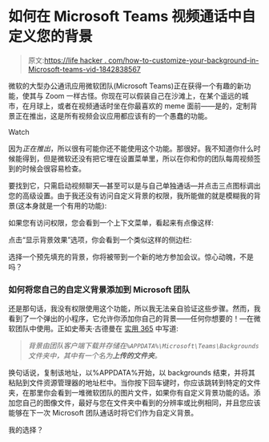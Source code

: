 # 如何在 Microsoft Teams 视频通话中自定义您的背景

> 原文:[https://life hacker . com/how-to-customize-your-background-in-Microsoft-teams-vid-1842838567](https://lifehacker.com/how-to-customize-your-background-in-microsoft-teams-vid-1842838567)

微软的大型办公通讯应用微软团队(Microsoft Teams)正在获得一个有趣的新功能，使其与 Zoom 一样古怪。你现在可以假装自己在沙滩上，在某个遥远的城市，在月球上，或者在视频通话时坐在你最喜欢的 meme 面前——是的，定制背景正在推出，这是所有视频会议应用都应该有的一个愚蠢的功能。

Watch

因为*正在推出*，所以很有可能你还不能使用这个功能。那很好。我不知道你什么时候能得到，但是微软还没有把它埋在设置菜单里，所以在你和你的团队每周视频签到的时候会很容易检查。

要找到它，只需启动视频聊天—甚至可以是与自己单独通话—并点击三点图标调出您的高级设置。由于我还没有访问自定义背景的权限，我所能做的就是模糊我的背景(这本身就是一个有用的功能):

如果您有访问权限，您会看到一个上下文菜单，看起来有点像这样:

点击“显示背景效果”选项，你会看到一个类似这样的侧边栏:

选择一个预先填充的背景，你将被带到一个新的地方参加会议。惊心动魄，不是吗？

### 如何将您自己的自定义背景添加到 Microsoft 团队

还是那句话，我没有权限使用这个功能，所以我无法亲自验证这些步骤。然而，我看到了一个弹出的小程序，它允许你添加你自己的背景——任何你想要的！—在微软团队中使用。正如史蒂夫·古德曼在 [实用 365](https://practical365.com/teams-2/microsoft-teams-rolls-out-background-effects-heres-how-you-can-set-a-custom-background-using-it/) 中写道:

> *背景由团队客户端下载并存储在`%APPDATA%\Microsoft\Teams\Backgrounds`文件夹中，其中有一个名为**上传的文件夹**。*

换句话说，复制该地址，以%APPDATA%开始，以 backgrounds 结束，并将其粘贴到文件资源管理器的地址栏中。当你按下回车键时，你应该跳转到特定的文件夹，在那里你会看到一堆微软团队的图片文件，如果你有自定义背景功能的话。添加您自己的图像文件，最好与您在文件夹中看到的分辨率或比例相同，并且您应该能够在下一次 Microsoft 团队通话时将它们作为自定义背景。

我的选择？